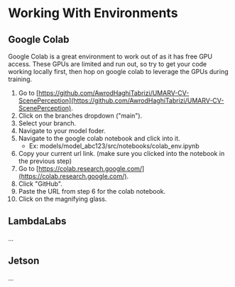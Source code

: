 # Working With Environments

## Google Colab

Google Colab is a great environment to work out of as it has free GPU access. These GPUs are limited and run out, so try to get your code working locally first, then hop on google colab to leverage the GPUs during training.

1. Go to [https://github.com/AwrodHaghiTabrizi/UMARV-CV-ScenePerception](https://github.com/AwrodHaghiTabrizi/UMARV-CV-ScenePerception).
2. Click on the branches dropdown ("main").
3. Select your branch.
4. Navigate to your model foder.
5. Navigate to the google colab notebook and click into it.
    - Ex: models/model_abc123/src/notebooks/colab_env.ipynb
6. Copy your current url link. (make sure you clicked into the notebook in the previous step)
7. Go to [https://colab.research.google.com/](https://colab.research.google.com/).
8. Click "GitHub".
9. Paste the URL from step 6 for the colab notebook.
10. Click on the magnifying glass.

## LambdaLabs

...

## Jetson

...